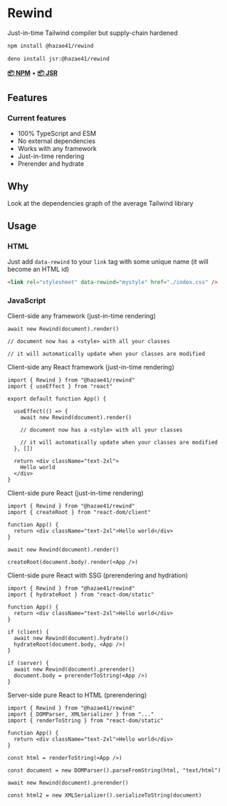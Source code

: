 # Rewind

Just-in-time Tailwind compiler but supply-chain hardened

```bash
npm install @hazae41/rewind
```

```bash
deno install jsr:@hazae41/rewind
```

[**📦 NPM**](https://www.npmjs.com/package/@hazae41/rewind) • [**📦 JSR**](https://jsr.io/@hazae41/rewind)

## Features

### Current features
- 100% TypeScript and ESM
- No external dependencies
- Works with any framework
- Just-in-time rendering
- Prerender and hydrate

## Why

Look at the dependencies graph of the average Tailwind library

## Usage

### HTML

Just add `data-rewind` to your `link` tag with some unique name (it will become an HTML id)

```html
<link rel="stylesheet" data-rewind="mystyle" href="./index.css" />
```

### JavaScript

Client-side any framework (just-in-time rendering)

```tsx
await new Rewind(document).render()

// document now has a <style> with all your classes

// it will automatically update when your classes are modified
```

Client-side any React framework (just-in-time rendering)

```tsx
import { Rewind } from "@hazae41/rewind"
import { useEffect } from "react"

export default function App() {

  useEffect(() => {
    await new Rewind(document).render()

    // document now has a <style> with all your classes

    // it will automatically update when your classes are modified
  }, [])

  return <div className="text-2xl">
    Hello world
  </div>
}
```

Client-side pure React (just-in-time rendering)

```tsx
import { Rewind } from "@hazae41/rewind"
import { createRoot } from "react-dom/client"

function App() {
  return <div className="text-2xl">Hello world</div>
}

await new Rewind(document).render()

createRoot(document.body).render(<App />)
```

Client-side pure React with SSG (prerendering and hydration)

```tsx
import { Rewind } from "@hazae41/rewind"
import { hydrateRoot } from "react-dom/static"

function App() {
  return <div className="text-2xl">Hello world</div>
}

if (client) {
  await new Rewind(document).hydrate()
  hydrateRoot(document.body, <App />)
}

if (server) {
  await new Rewind(document).prerender()
  document.body = prerenderToString(<App />)
}
```

Server-side pure React to HTML (prerendering)

```tsx
import { Rewind } from "@hazae41/rewind"
import { DOMParser, XMLSerializer } from "..."
import { renderToString } from "react-dom/static"

function App() {
  return <div className="text-2xl">Hello world</div>
}

const html = renderToString(<App />)

const document = new DOMParser().parseFromString(html, "text/html")

await new Rewind(document).prerender()

const html2 = new XMLSerializer().serializeToString(document)
```
